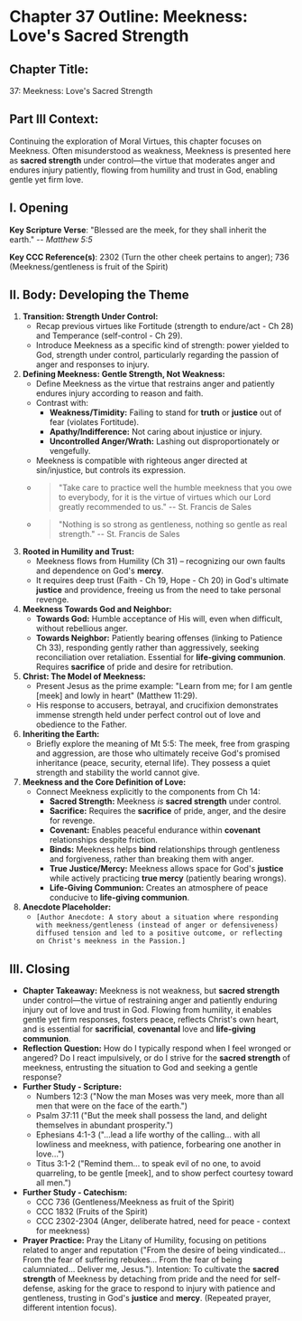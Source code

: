 # Chapter 37 Outline: Meekness: Love's Sacred Strength

## Chapter Title:
37: Meekness: Love's Sacred Strength

## Part III Context:
Continuing the exploration of Moral Virtues, this chapter focuses on Meekness. Often misunderstood as weakness, Meekness is presented here as **sacred strength** under control—the virtue that moderates anger and endures injury patiently, flowing from humility and trust in God, enabling gentle yet firm love.

## I. Opening

**Key Scripture Verse**: "Blessed are the meek, for they shall inherit the earth." -- _Matthew 5:5_

**Key CCC Reference(s)**: 2302 (Turn the other cheek pertains to anger); 736 (Meekness/gentleness is fruit of the Spirit)

## II. Body: Developing the Theme

1.  **Transition: Strength Under Control:**
    *   Recap previous virtues like Fortitude (strength to endure/act - Ch 28) and Temperance (self-control - Ch 29).
    *   Introduce Meekness as a specific kind of strength: power yielded to God, strength under control, particularly regarding the passion of anger and responses to injury.
2.  **Defining Meekness: Gentle Strength, Not Weakness:**
    *   Define Meekness as the virtue that restrains anger and patiently endures injury according to reason and faith.
    *   Contrast with:
        *   **Weakness/Timidity:** Failing to stand for **truth** or **justice** out of fear (violates Fortitude).
        *   **Apathy/Indifference:** Not caring about injustice or injury.
        *   **Uncontrolled Anger/Wrath:** Lashing out disproportionately or vengefully.
    *   Meekness is compatible with righteous anger directed at sin/injustice, but controls its expression.
    *   > "Take care to practice well the humble meekness that you owe to everybody, for it is the virtue of virtues which our Lord greatly recommended to us." -- St. Francis de Sales
    *   > "Nothing is so strong as gentleness, nothing so gentle as real strength." -- St. Francis de Sales
3.  **Rooted in Humility and Trust:**
    *   Meekness flows from Humility (Ch 31) – recognizing our own faults and dependence on God's **mercy**.
    *   It requires deep trust (Faith - Ch 19, Hope - Ch 20) in God's ultimate **justice** and providence, freeing us from the need to take personal revenge.
4.  **Meekness Towards God and Neighbor:**
    *   **Towards God:** Humble acceptance of His will, even when difficult, without rebellious anger.
    *   **Towards Neighbor:** Patiently bearing offenses (linking to Patience Ch 33), responding gently rather than aggressively, seeking reconciliation over retaliation. Essential for **life-giving communion**. Requires **sacrifice** of pride and desire for retribution.
5.  **Christ: The Model of Meekness:**
    *   Present Jesus as the prime example: "Learn from me; for I am gentle [meek] and lowly in heart" (Matthew 11:29).
    *   His response to accusers, betrayal, and crucifixion demonstrates immense strength held under perfect control out of love and obedience to the Father.
6.  **Inheriting the Earth:**
    *   Briefly explore the meaning of Mt 5:5: The meek, free from grasping and aggression, are those who ultimately receive God's promised inheritance (peace, security, eternal life). They possess a quiet strength and stability the world cannot give.
7.  **Meekness and the Core Definition of Love:**
    *   Connect Meekness explicitly to the components from Ch 14:
        *   **Sacred Strength:** Meekness *is* **sacred strength** under control.
        *   **Sacrifice:** Requires the **sacrifice** of pride, anger, and the desire for revenge.
        *   **Covenant:** Enables peaceful endurance within **covenant** relationships despite friction.
        *   **Binds:** Meekness helps **bind** relationships through gentleness and forgiveness, rather than breaking them with anger.
        *   **True Justice/Mercy:** Meekness allows space for God's **justice** while actively practicing **true mercy** (patiently bearing wrongs).
        *   **Life-Giving Communion:** Creates an atmosphere of peace conducive to **life-giving communion**.
8.  **Anecdote Placeholder:**
    *   `[Author Anecdote: A story about a situation where responding with meekness/gentleness (instead of anger or defensiveness) diffused tension and led to a positive outcome, or reflecting on Christ's meekness in the Passion.]`

## III. Closing

*   **Chapter Takeaway:** Meekness is not weakness, but **sacred strength** under control—the virtue of restraining anger and patiently enduring injury out of love and trust in God. Flowing from humility, it enables gentle yet firm responses, fosters peace, reflects Christ's own heart, and is essential for **sacrificial**, **covenantal** love and **life-giving communion**.
*   **Reflection Question:** How do I typically respond when I feel wronged or angered? Do I react impulsively, or do I strive for the **sacred strength** of meekness, entrusting the situation to God and seeking a gentle response?
*   **Further Study - Scripture:**
    *   Numbers 12:3 ("Now the man Moses was very meek, more than all men that were on the face of the earth.")
    *   Psalm 37:11 ("But the meek shall possess the land, and delight themselves in abundant prosperity.")
    *   Ephesians 4:1-3 ("...lead a life worthy of the calling... with all lowliness and meekness, with patience, forbearing one another in love...")
    *   Titus 3:1-2 ("Remind them... to speak evil of no one, to avoid quarreling, to be gentle [meek], and to show perfect courtesy toward all men.")
*   **Further Study - Catechism:**
    *   CCC 736 (Gentleness/Meekness as fruit of the Spirit)
    *   CCC 1832 (Fruits of the Spirit)
    *   CCC 2302-2304 (Anger, deliberate hatred, need for peace - context for meekness)
*   **Prayer Practice:** Pray the Litany of Humility, focusing on petitions related to anger and reputation ("From the desire of being vindicated... From the fear of suffering rebukes... From the fear of being calumniated... Deliver me, Jesus."). Intention: To cultivate the **sacred strength** of Meekness by detaching from pride and the need for self-defense, asking for the grace to respond to injury with patience and gentleness, trusting in God's **justice** and **mercy**. (Repeated prayer, different intention focus).
